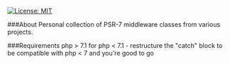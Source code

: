 [![License: MIT](https://img.shields.io/badge/License-MIT-yellow.svg)](https://opensource.org/licenses/MIT)

###About
Personal collection of PSR-7 middleware classes from various projects.

###Requirements
php > 7.1
for php < 7.1 - restructure the "catch" block to be compatible with php < 7 and you're good to go
